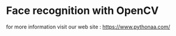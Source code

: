 # Face recognition with OpenCV
 for more information visit our web site : https://www.pythonaa.com/
